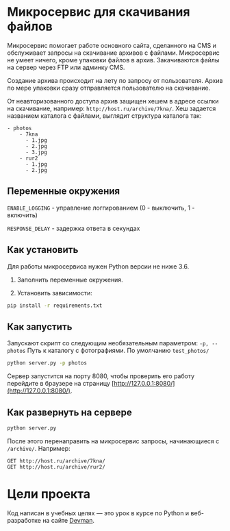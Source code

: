 # Микросервис для скачивания файлов

Микросервис помогает работе основного сайта, сделанного на CMS и обслуживает
запросы на скачивание архивов с файлами. Микросервис не умеет ничего, кроме упаковки файлов в архив. Закачиваются файлы на сервер через FTP или админку CMS.

Создание архива происходит на лету по запросу от пользователя. Архив по мере упаковки сразу отправляется пользователю на скачивание.

От неавторизованного доступа архив защищен хешем в адресе ссылки на скачивание, например: `http://host.ru/archive/7kna/`. Хеш задается названием каталога с файлами, выглядит структура каталога так:

```
- photos
    - 7kna
      - 1.jpg
      - 2.jpg
      - 3.jpg
    - rur2
      - 1.jpg
      - 2.jpg
```

## Переменные окружения

`ENABLE_LOGGING` - управление логгированием (0 - выключить, 1 - включить)

`RESPONSE_DELAY` - задержка ответа в секундах

## Как установить

Для работы микросервиса нужен Python версии не ниже 3.6.

1. Заполнить переменные окружения.

2. Установить зависимости:

```bash
pip install -r requirements.txt
```


## Как запустить

Запускают скрипт со следующим необязательным параметром:
```-p, --photos```  Путь к каталогу с фотографиями. По умолчанию `test_photos/`

```bash
python server.py -p photos
```

Сервер запустится на порту 8080, чтобы проверить его работу перейдите в браузере на страницу [http://127.0.0.1:8080/](http://127.0.0.1:8080/).

## Как развернуть на сервере

```bash
python server.py
```

После этого перенаправить на микросервис запросы, начинающиеся с `/archive/`. Например:

```
GET http://host.ru/archive/7kna/
GET http://host.ru/archive/rur2/
```

# Цели проекта

Код написан в учебных целях — это урок в курсе по Python и веб-разработке на сайте [Devman](https://dvmn.org).